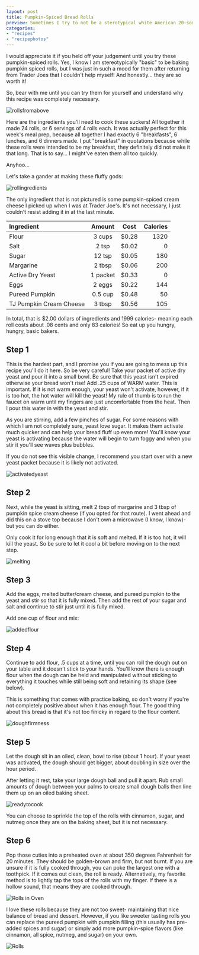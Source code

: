 ```yaml
---
layout: post
title: Pumpkin-Spiced Bread Rolls
preview: Sometimes I try to not be a sterotypical white American 20-something female. Other times I just embrace it. 
categories:
- "recipes"
- "recipephotos"
---
```


I would appreciate it if you held off your judgement until you try these pumpkin-spiced rolls. Yes, I know I am stereotypically "basic" to be baking pumpkin spiced rolls, but I was just in such a mood for them after returning from Trader Joes that I couldn't help myself! And honestly... they are so worth it!

So, bear with me until you can try them for yourself and understand why this recipe was completely necessary. 

![rollsfromabove](https://github.com/underwriteyourlife/underwriteyourlife.github.io/blob/master/images/mealprep/week4/pumpkinrolls/Pumpkin%20Rolls%20(above).jpg?raw=true "Rolls from Above")

Here are the ingredients you'll need to cook these suckers! All together it made 24 rolls, or 6 servings of 4 rolls each. It was actually perfect for this week's meal prep, because all together I had exactly 6 "breakfasts", 6 lunches, and 6 dinners made. I put "breakfast" in quotations because while these rolls were intended to be my breakfast, they definitely did not make it that long. That is to say... I might've eaten them all too quickly. 

Anyhoo...

Let's take a gander at making these fluffy gods:

![rollingredients](https://github.com/underwriteyourlife/underwriteyourlife.github.io/blob/master/images/mealprep/week4/pumpkinrolls/Pumpkin%20Roll%20Ingredients.jpg?raw=true "Total Ingredients")

The only ingredient that is not pictured is some pumpkin-spiced cream cheese I picked up when I was at Trader Joe's. It's not necessary, I just couldn't resist adding it in at the last minute. 

**Ingredient** | **Amount** | **Cost** |   **Calories**
|:------------- |:-------------:| :-----:|   -----:|
Flour	|3	cups	| $0.28 |	1320
Salt	|2	tsp	| $0.02 |	0
Sugar	|12	tsp	| $0.05 |	180
Margarine|	2	tbsp	| $0.06 |	200
Active Dry Yeast|	1	packet	| $0.33 |	0
Eggs |	2	eggs|	 $0.22 |	144
Pureed Pumpkin|	0.5	cup	| $0.48 |	50
TJ Pumpkin Cream Cheese	|3	tbsp|	 $0.56 |	105

In total, that is $2.00 dollars of ingredients and 1999 calories- meaning each roll costs about .08 cents and only 83 calories! So eat up you hungry, hungry, basic bakers. 

<h2> Step 1 </h2>

This is the hardest part, and I promise you if you are going to mess up this recipe you'll do it here. So be very careful! Take your packet of active dry yeast and pour it into a small bowl. Be sure that this yeast isn't expired otherwise your bread won't rise!
Add .25 cups of WARM water. This is important. If it is not warm enough, your yeast won't activate, however, if it is too hot, the hot water will kill the yeast! My rule of thumb is to run the faucet on warm until my fingers are just uncomfortable from the heat. Then I pour this water in with the yeast and stir. 

As you are stirring, add a few pinches of sugar. For some reasons with which I am not completely sure, yeast love sugar. It makes them activate much quicker and can help your bread fluff up even more! You'll know your yeast is activating because the water will begin to turn foggy and when you stir it you'll see waves plus bubbles. 

If you do not see this visible change, I recommend you start over with a new yeast packet because it is likely not activated. 

![activatedyeast](https://github.com/underwriteyourlife/underwriteyourlife.github.io/blob/master/images/mealprep/week4/pumpkinrolls/Yeast.jpg?raw=true "activated yeast")

<h2> Step 2 </h2>

Next, while the yeast is sitting, melt 2 tbsp of margarine and 3 tbsp of pumpkin spice cream cheese (if you opted for that route). I went ahead and did this on a stove top because I don't own a microwave (I know, I know)- but you can do either. 

Only cook it for long enough that it is soft and melted. If it is too hot, it will kill the yeast. So be sure to let it cool a bit before moving on to the next step. 

![melting](https://github.com/underwriteyourlife/underwriteyourlife.github.io/blob/master/images/mealprep/week4/pumpkinrolls/Melting%20Cream%20Cheese%20and%20Buttter.jpg?raw=true "Melting Butter and Cream Cheese")

<h2> Step 3 </h2>

Add the eggs, melted butter/cream cheese, and pureed pumpkin to the yeast and stir so that it is fully mixed. Then add the rest of your sugar and salt and continue to stir just until it is fully mixed. 

Add one cup of flour and mix: 

![addedflour](https://github.com/underwriteyourlife/underwriteyourlife.github.io/blob/master/images/mealprep/week4/pumpkinrolls/Unmixed%20Dough.jpg?raw=true "Added Flour")

<h2> Step 4 </h2>

Continue to add flour, .5 cups at a time, until you can roll the dough out on your table and it doesn't stick to your hands. You'll know there is enough flour when the dough can be held and manipulated without sticking to everything it touches while still being soft and retaining its shape (see below). 

This is something that comes with practice baking, so don't worry if you're not completely positive about when it has enough flour. The good thing about this bread is that it's not too finicky in regard to the flour content. 

![doughfirmness](https://github.com/underwriteyourlife/underwriteyourlife.github.io/blob/master/images/mealprep/week4/pumpkinrolls/Dough%20Firmness.jpg?raw=true "Dough Firmness Test")

<h2> Step 5 </h2>

Let the dough sit in an oiled, clean, bowl to rise (about 1 hour). If your yeast was activated, the dough should get bigger, about doubling in size over the hour period. 

After letting it rest, take your large dough ball and pull it apart. Rub small amounts of dough between your palms to create small dough balls then line them up on an oiled baking sheet. 

![readytocook](https://github.com/underwriteyourlife/underwriteyourlife.github.io/blob/master/images/mealprep/week4/pumpkinrolls/Unbaked%20Rolls.jpg?raw=true "Dough Ready to Cook")

You can choose to sprinkle the top of the rolls with cinnamon, sugar, and nutmeg once they are on the baking sheet, but it is not necessary. 

<h2> Step 6 </h2>

Pop those cuties into a preheated oven at about 350 degrees Fahrenheit for 20 minutes. They should be golden-brown and firm, but not burnt. If you are unsure if it is fully cooked through, you can poke the largest one with a toothpick. If it comes out clean, the roll is ready. Alternatively, my favorite method is to lightly tap the tops of the rolls with my finger. If there is a hollow sound, that means they are cooked through. 

![Rolls in Oven](https://github.com/underwriteyourlife/underwriteyourlife.github.io/blob/master/images/mealprep/week4/pumpkinrolls/Pumpkin%20Rolls%20in%20Oven.jpg?raw=true "Rolls in Oven")

I love these rolls because they are not too sweet- maintaining that nice balance of bread and dessert. However, if you like sweeter tasting rolls you can replace the pureed pumpkin with pumpkin filling (this usually has pre-added spices and sugar) or simply add more pumpkin-spice flavors (like cinnamon, all spice, nutmeg, and sugar) on your own. 

![Rolls](https://github.com/underwriteyourlife/underwriteyourlife.github.io/blob/master/images/mealprep/week4/pumpkinrolls/Close-Up%20of%20Pumpkin%20Rolls.jpg?raw=true "Rolls")

